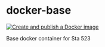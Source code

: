 # docker-base

[![Create and publish a Docker image](https://github.com/sta523-fa22/docker-base/actions/workflows/docker-publish.yml/badge.svg)](https://github.com/sta523-fa22/docker-base/actions/workflows/docker-publish.yml)

Base docker container for Sta 523
